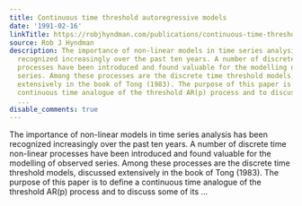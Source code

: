 ```yaml
---
title: Continuous time threshold autoregressive models
date: '1991-02-16'
linkTitle: https://robjhyndman.com/publications/continuous-time-threshold-autoregressive-models/
source: Rob J Hyndman
description: The importance of non-linear models in time series analysis has been
  recognized increasingly over the past ten years. A number of discrete time non-linear
  processes have been introduced and found valuable for the modelling of observed
  series. Among these processes are the discrete time threshold models, discussed
  extensively in the book of Tong (1983). The purpose of this paper is to define a
  continuous time analogue of the threshold AR(p) process and to discuss some of its
  ...
disable_comments: true
---
```

The importance of non-linear models in time series analysis has been recognized increasingly over the past ten years. A number of discrete time non-linear processes have been introduced and found valuable for the modelling of observed series. Among these processes are the discrete time threshold models, discussed extensively in the book of Tong (1983). The purpose of this paper is to define a continuous time analogue of the threshold AR(p) process and to discuss some of its ...